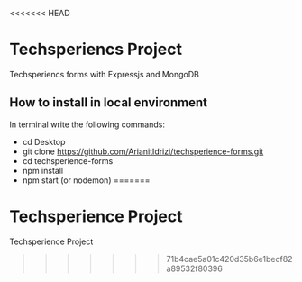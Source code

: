 <<<<<<< HEAD
# Techsperiencs Project
Techsperiencs forms with Expressjs and MongoDB
## How to install in local environment
In terminal write the following commands:

* cd Desktop
* git clone https://github.com/ArianitIdrizi/techsperience-forms.git
* cd techsperience-forms
* npm install
* npm start (or nodemon)
=======
# Techsperience Project
Techsperience Project 
>>>>>>> 71b4cae5a01c420d35b6e1becf82a89532f80396
